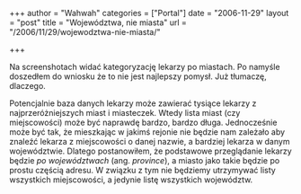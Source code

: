 +++
author = "Wahwah"
categories = ["Portal"]
date = "2006-11-29"
layout = "post"
title = "Województwa, nie miasta"
url = "/2006/11/29/wojewodztwa-nie-miasta/"

+++

Na screenshotach widać kategoryzację lekarzy po miastach. Po namyśle doszedłem do wniosku że to nie jest najlepszy pomysł. Już tłumaczę, dlaczego.

Potencjalnie baza danych lekarzy może zawierać tysiące lekarzy z najprzeróżniejszych miast i miasteczek. Wtedy lista miast (czy miejscowości) może być naprawdę bardzo, bardzo długa. Jednocześnie może być tak, że mieszkając w jakimś rejonie nie będzie nam zależało aby znaleźć lekarza z miejscowości o danej nazwie, a bardziej lekarza w danym województwie. Dlatego postanowiłem, że podstawowe przeglądanie lekarzy będzie _po województwach_ (ang. _province_), a miasto jako takie będzie po prostu częścią adresu. W związku z tym nie będziemy utrzymywać listy wszystkich miejscowości, a jedynie listę wszystkich województw.